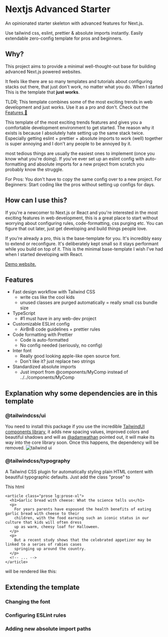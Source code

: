 # Nextjs Advanced Starter

An opinionated starter skeleton with advanced features for Next.js.

Use tailwind css, eslint, prettier & absolute imports instantly.
Easily extendable zero-config template for pros and beginners.

## Why?

This project aims to provide a minimal well-thought-out base for building advanced Next.js powered websites.

It feels like there are so many templates and tutorials about configuring stacks out there, that just don't work, no matter what you do. When I started This is the template that **just works**.

TLDR;
This template combines some of the most exciting trends in web development and just works. Use it as a pro and don't.
Check out the [Features 🎁](#features)

This template of the most exciting trends features and gives you a comfortable development environment to get started.
The reason why it exists is because I absolutely hate setting up the same stack twice. Especially getting eslint + prettier + absolute imports to work (well) together is super annoying and I don't any people to be annoyed by it.

most tedious things are usually the easiest ones to implement (once you know what you're doing).
If you've ever set up an eslint config with auto-formatting and absolute imports for a new project from scratch you probably know the struggle.

For Pros: You don't have to copy the same config over to a new project.
For Beginners: Start coding like the pros without setting up configs for days.

## How can I use this?

If you're a newcomer to Next.js or React and you're interested in the most exciting features in web development, this is a great place to start without worrying about configuring rules, code-formatting, css purging etc. You can figure that out later, just get developing and build things people love.

If you're already a pro, this is the base-template for you. It's incredibly easy to extend or reconfigure. It's deliberately kept small so it stays performant while you build on top of it. This is the minimal base-template I wish I've had when I started developing with React.

[Demo website.](https://nextjs-advanced-starter.vercel.app/)

## Features

- Fast design workflow with Tailwind CSS
  - write css like the cool kids
  - unused classes are purged automatically = really small css bundle size
- TypeScript
  - #1 must have in any web-dev project
- Customizable ESLint config
  - AirBnB code guidelines + prettier rules
- Code formatting with Prettier
  - Code is auto-formatted
  - No config needed (seriously, no config)
- Inter font
  - Really good looking apple-like open source font.
  - Don't like it? just replace two strings
- Standardized absolute imports
  - Just import from @components/MyComp instead of ../../components/MyComp

## Explanation why some dependencies are in this template

### @tailwindcss/ui

You need to install this package if you use the incredible [TailwindUI components library](https://tailwindui.com/), it adds new spacing values, improved colors and beautiful shadows and will as [@adamwathan](https://twitter.com/adamwathan) pointed out, it will make its way into the core library soon. Once this happens, the dependency will be removed. ![tailwind ui](https://i.imgur.com/gm83Ydx.png)

### @tailwindcss/typography

A Tailwind CSS plugin for automatically styling plain HTML content with beautiful typographic defaults. Just add the class "prose" to

This html

```
<article class="prose lg:prose-xl">
  <h1>Garlic bread with cheese: What the science tells us</h1>
  <p>
    For years parents have espoused the health benefits of eating garlic bread with cheese to their
    children, with the food earning such an iconic status in our culture that kids will often dress
    up as warm, cheesy loaf for Halloween.
  </p>
  <p>
    But a recent study shows that the celebrated appetizer may be linked to a series of rabies cases
    springing up around the country.
  </p>
  <!-- ... -->
</article>
```

will be rendered like this:

## Extending the template

### Changing the font

### Configuring ESLint rules

### Adding new absolute import paths
